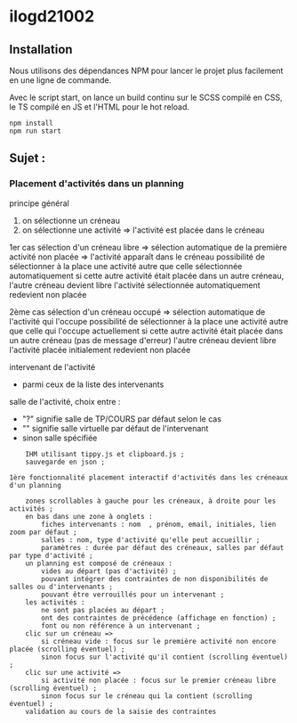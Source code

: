 # ilogd21002

## Installation

Nous utilisons des dépendances NPM pour lancer le projet plus facilement en une ligne de commande.

Avec le script start, on lance un build continu sur le SCSS compilé en CSS, le TS compilé en JS et l'HTML pour le hot reload.

```
npm install
npm run start
```

## Sujet :

### Placement d'activités dans un planning

principe général

1. on sélectionne un créneau
2. on sélectionne une activité
   => l'activité est placée dans le créneau

1er cas
sélection d'un créneau libre => sélection automatique de la première activité non placée
=> l'activité apparaît dans le créneau
possibilité de sélectionner à la place une activité autre que celle sélectionnée automatiquement
si cette autre activité était placée dans un autre créneau, l'autre créneau devient libre
l'activité sélectionnée automatiquement redevient non placée

2ème cas
sélection d'un créneau occupé => sélection automatique de l'activité qui l'occupe
possibilité de sélectionner à la place une activité autre que celle qui l'occupe actuellement
si cette autre activité était placée dans un autre créneau (pas de message d'erreur) l'autre créneau devient libre
l'activité placée initialement redevient non placée

intervenant de l'activité

- parmi ceux de la liste des intervenants

salle de l'activité, choix entre :

- "?" signifie salle de TP/COURS par défaut selon le cas
- "" signifie salle virtuelle par défaut de l'intervenant
- sinon salle spécifiée

```
    IHM utilisant tippy.js et clipboard.js ;
    sauvegarde en json ;

1ère fonctionnalité placement interactif d'activités dans les créneaux d'un planning

    zones scrollables à gauche pour les créneaux, à droite pour les activités ;
    en bas dans une zone à onglets :
        fiches intervenants : nom  , prénom, email, initiales, lien zoom par défaut ;
        salles : nom, type d'activité qu'elle peut accueillir ;
        paramètres : durée par défaut des créneaux, salles par défaut par type d'activité ;
    un planning est composé de créneaux :
        vides au départ (pas d'activité) ;
        pouvant intégrer des contraintes de non disponibilités de salles ou d'intervenants ;
        pouvant être verrouillés pour un intervenant ;
    les activités :
        ne sont pas placées au départ ;
        ont des contraintes de précédence (affichage en fonction) ;
        font ou non référence à un intervenant ;
    clic sur un créneau =>
        si créneau vide : focus sur le première activité non encore placée (scrolling éventuel) ;
        sinon focus sur l'activité qu'il contient (scrolling éventuel) ;
    clic sur une activité =>
        si activité non placée : focus sur le premier créneau libre (scrolling éventuel) ;
        sinon focus sur le créneau qui la contient (scrolling éventuel) ;
    validation au cours de la saisie des contraintes

